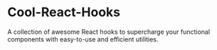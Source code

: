 # Cool-React-Hooks
A collection of awesome React hooks to supercharge your functional components with easy-to-use and efficient utilities.

